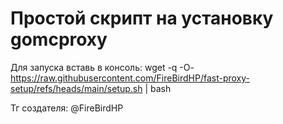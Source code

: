 # Простой скрипт на установку gomcproxy

Для запуска вставь в консоль: wget -q -O- https://raw.githubusercontent.com/FireBirdHP/fast-proxy-setup/refs/heads/main/setup.sh | bash 

Тг создателя: @FireBirdHP
